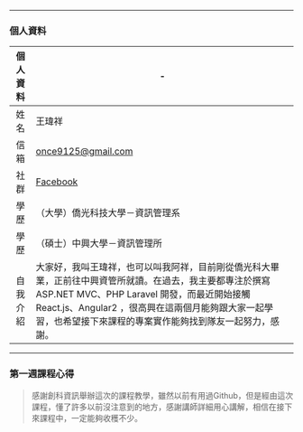 ***
### 個人資料

|個人資料|-|
|:-:|-|
|姓名|王瑋祥|
|信箱|once9125@gmail.com|
|社群|[Facebook](https://www.facebook.com/wei.wang.1690)|
|學歷|（大學）僑光科技大學－資訊管理系|
|學歷|（碩士）中興大學－資訊管理所|
|自我介紹|大家好，我叫王瑋祥，也可以叫我阿祥，目前剛從僑光科大畢業，正前往中興資管所就讀。在過去，我主要都專注於撰寫 ASP.NET MVC、PHP Laravel 開發，而最近開始接觸 React.js、Angular2 ，很高興在這兩個月能夠跟大家一起學習，也希望接下來課程的專案實作能夠找到隊友一起努力，感謝。|

***

### 第一週課程心得

>感謝創科資訊舉辦這次的課程教學，雖然以前有用過Github，但是經由這次課程，懂了許多以前沒注意到的地方，感謝講師詳細用心講解，相信在接下來課程中，一定能夠收穫不少。
